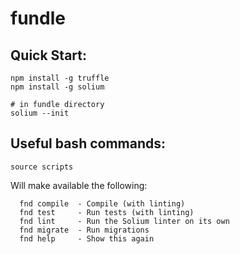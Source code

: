 # fundle

## Quick Start:

```
npm install -g truffle
npm install -g solium 

# in fundle directory
solium --init
```

## Useful bash commands:

```
source scripts
```

Will make available the following:

```
  fnd compile  - Compile (with linting)
  fnd test     - Run tests (with linting)
  fnd lint     - Run the Solium linter on its own
  fnd migrate  - Run migrations
  fnd help     - Show this again
```
